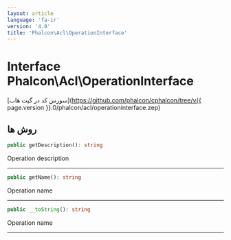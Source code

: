 ```yaml
---
layout: article
language: 'fa-ir'
version: '4.0'
title: 'Phalcon\Acl\OperationInterface'
---
```

# Interface **Phalcon\Acl\OperationInterface**

[سورس کد در گیت هاب](https://github.com/phalcon/cphalcon/tree/v{{ page.version }}.0/phalcon/acl/operationinterface.zep)

## روش ها

```php
public getDescription(): string
```

Operation description

* * *

```php
public getName(): string
```

Operation name

* * *

```php
public __toString(): string
```

Operation name

* * *